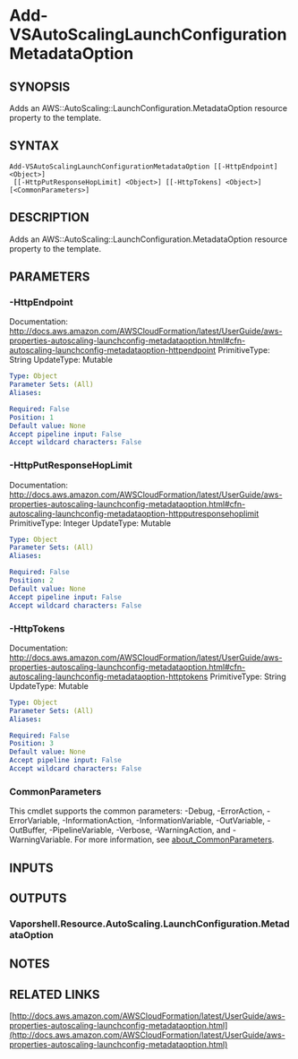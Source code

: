 # Add-VSAutoScalingLaunchConfigurationMetadataOption

## SYNOPSIS
Adds an AWS::AutoScaling::LaunchConfiguration.MetadataOption resource property to the template.

## SYNTAX

```
Add-VSAutoScalingLaunchConfigurationMetadataOption [[-HttpEndpoint] <Object>]
 [[-HttpPutResponseHopLimit] <Object>] [[-HttpTokens] <Object>] [<CommonParameters>]
```

## DESCRIPTION
Adds an AWS::AutoScaling::LaunchConfiguration.MetadataOption resource property to the template.

## PARAMETERS

### -HttpEndpoint
Documentation: http://docs.aws.amazon.com/AWSCloudFormation/latest/UserGuide/aws-properties-autoscaling-launchconfig-metadataoption.html#cfn-autoscaling-launchconfig-metadataoption-httpendpoint
PrimitiveType: String
UpdateType: Mutable

```yaml
Type: Object
Parameter Sets: (All)
Aliases:

Required: False
Position: 1
Default value: None
Accept pipeline input: False
Accept wildcard characters: False
```

### -HttpPutResponseHopLimit
Documentation: http://docs.aws.amazon.com/AWSCloudFormation/latest/UserGuide/aws-properties-autoscaling-launchconfig-metadataoption.html#cfn-autoscaling-launchconfig-metadataoption-httpputresponsehoplimit
PrimitiveType: Integer
UpdateType: Mutable

```yaml
Type: Object
Parameter Sets: (All)
Aliases:

Required: False
Position: 2
Default value: None
Accept pipeline input: False
Accept wildcard characters: False
```

### -HttpTokens
Documentation: http://docs.aws.amazon.com/AWSCloudFormation/latest/UserGuide/aws-properties-autoscaling-launchconfig-metadataoption.html#cfn-autoscaling-launchconfig-metadataoption-httptokens
PrimitiveType: String
UpdateType: Mutable

```yaml
Type: Object
Parameter Sets: (All)
Aliases:

Required: False
Position: 3
Default value: None
Accept pipeline input: False
Accept wildcard characters: False
```

### CommonParameters
This cmdlet supports the common parameters: -Debug, -ErrorAction, -ErrorVariable, -InformationAction, -InformationVariable, -OutVariable, -OutBuffer, -PipelineVariable, -Verbose, -WarningAction, and -WarningVariable. For more information, see [about_CommonParameters](http://go.microsoft.com/fwlink/?LinkID=113216).

## INPUTS

## OUTPUTS

### Vaporshell.Resource.AutoScaling.LaunchConfiguration.MetadataOption
## NOTES

## RELATED LINKS

[http://docs.aws.amazon.com/AWSCloudFormation/latest/UserGuide/aws-properties-autoscaling-launchconfig-metadataoption.html](http://docs.aws.amazon.com/AWSCloudFormation/latest/UserGuide/aws-properties-autoscaling-launchconfig-metadataoption.html)

